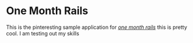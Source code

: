 # One Month Rails
This is the pinteresting sample application for [*one month rails*](http://onemonthrails.com)
this is pretty cool. I am testing out my skills